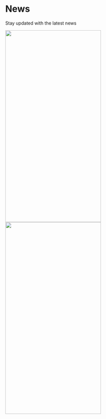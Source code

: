 # News
Stay updated with the latest news

<p float="left">
 <img src="https://user-images.githubusercontent.com/62427154/155729466-14d14fab-fea5-4c3b-b7ac-5135f5bd2fac.png" width="300" height="600">
 <img src="https://user-images.githubusercontent.com/62427154/155729462-1c1fb400-51f1-4032-b704-aa8c8a85b1ca.png" width="300" height="600">
</p>

